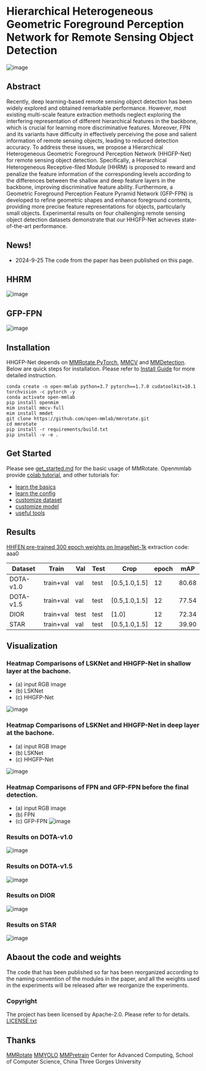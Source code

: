 # Hierarchical Heterogeneous Geometric Foreground Perception Network for Remote Sensing Object Detection
![image](./resources/HSGA-Net.png)

## Abstract
Recently, deep learning-based remote sensing object detection has been widely explored and obtained remarkable performance. However, most existing multi-scale feature extraction methods neglect exploring the interfering representation of different hierarchical features in the backbone, which is crucial for learning more discriminative features. Moreover, FPN and its variants have difficulty in effectively perceiving the pose and salient information of remote sensing objects, leading to reduced detection accuracy. To address these issues, we propose a Hierarchical Heterogeneous Geometric Foreground Perception Network (HHGFP-Net) for remote sensing object detection. Specifically, a Hierarchical Heterogeneous Receptive-ﬁled Module (HHRM) is proposed to reward and penalize the feature information of the corresponding levels according to the differences between the shallow and deep feature layers in the backbone, improving discriminative feature ability. Furthermore, a Geometric Foreground Perception Feature Pyramid Network (GFP-FPN) is developed to refine geometric shapes and enhance foreground contents, providing more precise feature representations for objects, particularly small objects. Experimental results on four challenging remote sensing object detection datasets demonstrate that our HHGFP-Net achieves state-of-the-art performance.

## News!
- 2024-9-25 The code from the paper has been published on this page. 

## HHRM
![image](./resources/HHRM.png)

## GFP-FPN
![image](./resources/GFP-FPN.png)

## Installation

HHGFP-Net depends on [MMRotate](https://github.com/open-mmlab/mmrotate),[PyTorch](https://pytorch.org/), [MMCV](https://github.com/open-mmlab/mmcv) and [MMDetection](https://github.com/open-mmlab/mmdetection).
Below are quick steps for installation.
Please refer to [Install Guide](https://mmrotate.readthedocs.io/en/latest/install.html) for more detailed instruction.

```shell
conda create -n open-mmlab python=3.7 pytorch==1.7.0 cudatoolkit=10.1 torchvision -c pytorch -y
conda activate open-mmlab
pip install openmim
mim install mmcv-full
mim install mmdet
git clone https://github.com/open-mmlab/mmrotate.git
cd mmrotate
pip install -r requirements/build.txt
pip install -v -e .
```

## Get Started

Please see [get_started.md](docs/en/get_started.md) for the basic usage of MMRotate.
Openmmlab provide [colab tutorial](demo/MMRotate_Tutorial.ipynb), and other tutorials for:

- [learn the basics](docs/en/intro.md)
- [learn the config](docs/en/tutorials/customize_config.md)
- [customize dataset](docs/en/tutorials/customize_dataset.md)
- [customize model](docs/en/tutorials/customize_models.md)
- [useful tools](docs/en/tutorials/useful_tools.md)

## Results
[HHFEN pre-trained 300 epoch weights on ImageNet-1k](https://pan.baidu.com/s/1edUqy3Enz6cbbwdRjE3MnA) extraction code: aaa0

| Dataset | Train | Val | Test | Crop|epoch|mAP |
| ------------ | ------- | ------| ------- | ------ | ------- | ------ |
|DOTA-v1.0 | train+val | val | test | [0.5,1.0,1.5] | 12 | 80.68 |
|DOTA-v1.5 | train+val | val | test | [0.5,1.0,1.5]  | 12 | 77.54 |
|DIOR | train+val | test |test| [1.0]  | 12 | 72.34 |
|STAR|train+val | val |test | [0.5,1.0,1.5] |12| 39.90 |

## Visualization

### Heatmap Comparisons of LSKNet and HHGFP-Net in shallow layer at the bachone.
- (a) input RGB image
- (b) LSKNet
- (c) HHGFP-Net

![image](./resources/analysis_heatmap.png)

### Heatmap Comparisons of LSKNet and HHGFP-Net in deep layer at the bachone.
- (a) input RGB image
- (b) LSKNet
- (c) HHGFP-Net

![image](./resources/analysis_heatmap_deep.png)

### Heatmap Comparisons of FPN and GFP-FPN before the final detection.
- (a) input RGB image
- (b) FPN
- (c) GFP-FPN
![image](./resources/AnaysisFPN.png)

### Results on  DOTA-v1.0
![image](./resources/analysis_dota.png)

### Results on  DOTA-v1.5
![image](./resources/analysis_dota15.png)

### Results on  DIOR
![image](./resources/analysis_dior.png)

### Results on  STAR
![image](./resources/analysis_star.png)

## Abaout the code and weights

The code that has been published so far has been reorganized according to the naming convention of the modules in the paper, and all the weights used in the experiments will be released after we reorganize the experiments.

### Copyright

The project has been licensed by Apache-2.0. Please refer to for details. [LICENSE.txt](./LICENSE)

## Thanks
[MMRotate](https://github.com/open-mmlab/mmrotate)
[MMYOLO](https://github.com/open-mmlab/mmrotate)
[MMPretrain](https://github.com/open-mmlab/mmrotate)
Center for Advanced Computing, School of Computer Science, China Three Gorges University

